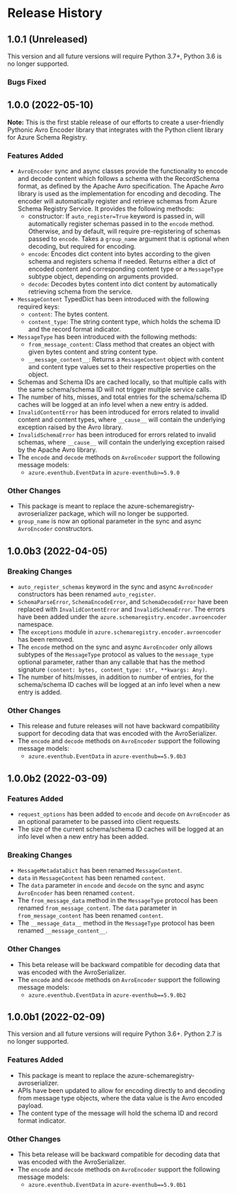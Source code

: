 # Release History

## 1.0.1 (Unreleased)

This version and all future versions will require Python 3.7+, Python 3.6 is no longer supported.

### Bugs Fixed

## 1.0.0 (2022-05-10)

**Note:** This is the first stable release of our efforts to create a user-friendly Pythonic Avro Encoder library that integrates with the Python client library for Azure Schema Registry.

### Features Added

- `AvroEncoder` sync and async classes provide the functionality to encode and decode content which follows a schema with the RecordSchema format, as defined by the Apache Avro specification. The Apache Avro library is used as the implementation for encoding and decoding.
The encoder will automatically register and retrieve schemas from Azure Schema Registry Service. It provides the following methods:
  - constructor: If `auto_register=True` keyword is passed in, will automatically register schemas passed in to the `encode` method. Otherwise, and by default, will require pre-registering of schemas passed to `encode`. Takes a `group_name` argument that is optional when decoding, but required for encoding.
  - `encode`: Encodes dict content into bytes according to the given schema and registers schema if needed. Returns either a dict of encoded content and corresponding content type or a `MessageType` subtype object, depending on arguments provided.
  - `decode`: Decodes bytes content into dict content by automatically retrieving schema from the service.
- `MessageContent` TypedDict has been introduced with the following required keys:
  - `content`: The bytes content.
  - `content_type`: The string content type, which holds the schema ID and the record format indicator.
- `MessageType` has been introduced with the following methods:
  - `from_message_content`: Class method that creates an object with given bytes content and string content type.
  - `__message_content__`: Returns a `MessageContent` object with content and content type values set to their respective properties on the object.
- Schemas and Schema IDs are cached locally, so that multiple calls with the same schema/schema ID will not trigger multiple service calls.
- The number of hits, misses, and total entries for the schema/schema ID caches will be logged at an info level when a new entry is added.
- `InvalidContentError` has been introduced for errors related to invalid content and content types, where `__cause__` will contain the underlying exception raised by the Avro library.
- `InvalidSchemaError` has been introduced for errors related to invalid schemas, where `__cause__` will contain the underlying exception raised by the Apache Avro library.
- The `encode` and `decode` methods on `AvroEncoder` support the following message models:
  - `azure.eventhub.EventData` in `azure-eventhub>=5.9.0`

### Other Changes

- This package is meant to replace the azure-schemaregistry-avroserializer package, which will no longer be supported.
- `group_name` is now an optional parameter in the sync and async `AvroEncoder` constructors.

## 1.0.0b3 (2022-04-05)

### Breaking Changes

- `auto_register_schemas` keyword in the sync and async `AvroEncoder` constructors has been renamed `auto_register`.
- `SchemaParseError`, `SchemaEncodeError`, and `SchemaDecodeError` have been replaced with `InvalidContentError` and `InvalidSchemaError`. The errors have been added under the `azure.schemaregistry.encoder.avroencoder` namespace.
- The `exceptions` module in `azure.schemaregistry.encoder.avroencoder` has been removed.
- The `encode` method on the sync and async `AvroEncoder` only allows subtypes of the `MessageType` protocol as values to the `message_type` optional parameter, rather than any callable that has the method signature `(content: bytes, content_type: str, **kwargs: Any)`.
- The number of hits/misses, in addition to number of entries, for the schema/schema ID caches will be logged at an info level when a new entry is added.

### Other Changes

- This release and future releases will not have backward compatibility support for decoding data that was encoded with the AvroSerializer.
- The `encode` and `decode` methods on `AvroEncoder` support the following message models:
  - `azure.eventhub.EventData` in `azure-eventhub==5.9.0b3`

## 1.0.0b2 (2022-03-09)

### Features Added

- `request_options` has been added to `encode` and `decode` on `AvroEncoder` as an optional parameter to be passed into client requests.
- The size of the current schema/schema ID caches will be logged at an info level when a new entry has been added.

### Breaking Changes

- `MessageMetadataDict` has been renamed `MessageContent`.
- `data` in `MessageContent` has been renamed `content`.
- The `data` parameter in `encode` and `decode` on the sync and async `AvroEncoder` has been renamed `content`.
- The `from_message_data` method in the `MessageType` protocol has been renamed `from_message_content`. The `data` parameter in `from_message_content` has been renamed `content`.
- The `__message_data__` method in the `MessageType` protocol has been renamed `__message_content__`.

### Other Changes

- This beta release will be backward compatible for decoding data that was encoded with the AvroSerializer.
- The `encode` and `decode` methods on `AvroEncoder` support the following message models:
  - `azure.eventhub.EventData` in `azure-eventhub==5.9.0b2`

## 1.0.0b1 (2022-02-09)

This version and all future versions will require Python 3.6+. Python 2.7 is no longer supported.

### Features Added

- This package is meant to replace the azure-schemaregistry-avroserializer.
- APIs have been updated to allow for encoding directly to and decoding from message type objects, where the data value is the Avro encoded payload.
- The content type of the message will hold the schema ID and record format indicator.

### Other Changes

- This beta release will be backward compatible for decoding data that was encoded with the AvroSerializer.
- The `encode` and `decode` methods on `AvroEncoder` support the following message models:
  - `azure.eventhub.EventData` in `azure-eventhub==5.9.0b1`
